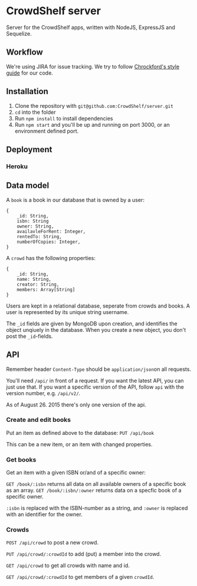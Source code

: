 # CrowdShelf server
Server for the CrowdShelf apps, written with NodeJS, ExpressJS and Sequelize.

## Workflow
We're using JIRA for issue tracking. We try to follow [Chrockford's style guide](http://javascript.crockford.com/code.html) for our code.

## Installation
1. Clone the repository with `git@github.com:CrowdShelf/server.git`
2. `cd` into the folder
3. Run `npm install` to install dependencies
4. Run `npm start` and you'll be up and running on port 3000, or an environment defined port.

## Deployment 
### Heroku


## Data model
A `book` is a book in our database that is owned by a user:

    {
        _id: String,
        isbn: String
        owner: String,
        availavleForRent: Integer, 
        rentedTo: String,
        numberOfCopies: Integer,
    }
    
A `crowd` has the following properties:

    {
        _id: String, 
        name: String,
        creator: String,
        members: Array[String]
    }
    
Users are kept in a relational database, seperate from crowds and books. 
A user is represented by its unique string username.

The `_id` fields are given by MongoDB upon creation, and identifies the object unqiuely in the database. When you create a new object, you don't post the `_id`-fields.

## API
Remember header `Content-Type` should be `application/json`on all requests.

You'll need `/api/` in front of a request. If you want the latest API, you can just use that. If you want a specific 
version of the API, follow `api` with the version number, e.g. `/api/v2/`.

As of August 26. 2015 there's only one version of the api.

### Create and edit books
Put an item as defined above to the database:
`PUT /api/book`

This can be a new item, or an item with changed properties.

### Get books
Get an item with a given ISBN or/and of a specific owner:

`GET /book/:isbn` returns all data on all available owners of a specific book as an array.
`GET /book/:isbn/:owner` returns data on a specfic book of a specific owner.

`:isbn` is replaced with the ISBN-number as a string, and `:owner` is replaced with
an identifier for the owner.

### Crowds
`POST /api/crowd` to post a new crowd.

`PUT /api/crowd/:crowdId` to add (put) a member into the crowd.

`GET /api/crowd` to get all crowds with name and id.

`GET /api/crowd/:crowdId` to get members of a given `crowdId`.